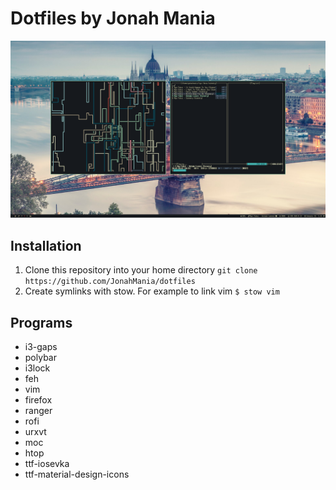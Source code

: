 # Dotfiles by Jonah Mania

![htop](screenshots/pipes.png)

## Installation
1. Clone this repository into your home directory `git clone https://github.com/JonahMania/dotfiles`
2. Create symlinks with stow. For example to link vim `$ stow vim`

## Programs
* i3-gaps
* polybar
* i3lock
* feh
* vim
* firefox
* ranger
* rofi
* urxvt
* moc
* htop
* ttf-iosevka
* ttf-material-design-icons
